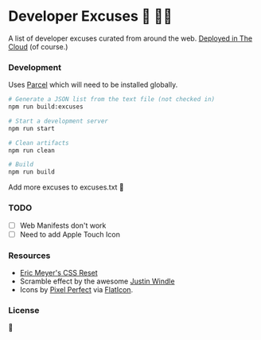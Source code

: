 # Developer Excuses 😬 🤷‍♀️

A list of developer excuses curated from around the web. [Deployed in The Cloud](https://sorry.nikhil.io/) (of course.)

### Development

Uses [Parcel](https://parceljs.org/) which will need to be installed globally.

```bash
# Generate a JSON list from the text file (not checked in)
npm run build:excuses

# Start a development server
npm run start

# Clean artifacts
npm run clean

# Build
npm run build
```

Add more excuses to excuses.txt 🙏

### TODO

* [ ] Web Manifests don't work
* [ ] Need to add Apple Touch Icon

### Resources

* [Eric Meyer's CSS Reset](http://meyerweb.com/eric/tools/css/reset/)
* Scramble effect by the awesome [Justin Windle](https://codepen.io/soulwire)
* Icons by [Pixel Perfect](https://www.flaticon.com/authors/pixel-perfect) via [FlatIcon](https://www.flaticon.com).

### License

🤣
